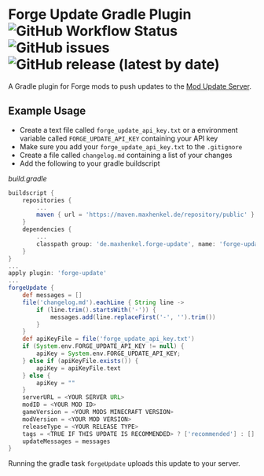 # Forge Update Gradle Plugin ![GitHub Workflow Status](https://img.shields.io/github/workflow/status/henkelmax/forge-update-plugin/Build) ![GitHub issues](https://img.shields.io/github/issues-raw/henkelmax/forge-update-plugin) ![GitHub release (latest by date)](https://img.shields.io/github/v/release/henkelmax/forge-update-plugin?include_prereleases)

A Gradle plugin for Forge mods to push updates to the [Mod Update Server](https://github.com/henkelmax/mod-update-server).

## Example Usage

- Create a text file called `forge_update_api_key.txt` or a environment variable called `FORGE_UPDATE_API_KEY` containing your API key
- Make sure you add your `forge_update_api_key.txt` to the `.gitignore`
- Create a file called `changelog.md` containing a list of your changes
- Add the following to your gradle buildscript

*build.gradle*
``` groovy
buildscript {
    repositories {
        ...
        maven { url = 'https://maven.maxhenkel.de/repository/public' }
    }
    dependencies {
        ...
        classpath group: 'de.maxhenkel.forge-update', name: 'forge-update', version: '1.0.2'
    }
}
...
apply plugin: 'forge-update'
...
forgeUpdate {
    def messages = []
    file('changelog.md').eachLine { String line ->
        if (line.trim().startsWith('-')) {
            messages.add(line.replaceFirst('-', '').trim())
        }
    }
    def apiKeyFile = file('forge_update_api_key.txt')
    if (System.env.FORGE_UPDATE_API_KEY != null) {
        apiKey = System.env.FORGE_UPDATE_API_KEY;
    } else if (apiKeyFile.exists()) {
        apiKey = apiKeyFile.text
    } else {
        apiKey = ""
    }
    serverURL = <YOUR SERVER URL>
    modID = <YOUR MOD ID>
    gameVersion = <YOUR MODS MINECRAFT VERSION>
    modVersion = <YOUR MOD VERSION>
    releaseType = <YOUR RELEASE TYPE>
    tags = <TRUE IF THIS UPDATE IS RECOMMENDED> ? ['recommended'] : []
    updateMessages = messages
}
```

Running the gradle task `forgeUpdate` uploads this update to your server.